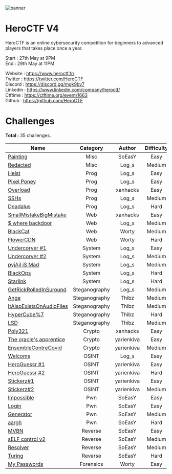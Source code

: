 ![banner](https://pbs.twimg.com/profile_banners/815907006708060160/1586530306/1500x500)

# HeroCTF V4

HeroCTF is an online cybersecurity competition for beginners to advanced players that takes place once a year.

Start : 27th May at 9PM<br>
End : 29th May at 11PM

Website : https://www.heroctf.fr/<br>
Twitter : https://twitter.com/HeroCTF<br>
Discord : https://discord.gg/mgk9bv7<br>
Linkedin : https://www.linkedin.com/company/heroctf/<br>
Ctftime : https://ctftime.org/event/1663<br>
Github : https://github.com/HeroCTF

# Challenges

**Total :** 35 challenges.

| Name                                                                | Category      | Author     | Difficulty  | Done |
|---------------------------------------------------------------------|:-------------:|:----------:|:-----------:|:----:|
| [Painting](Misc/Painting)                                           | Misc          | SoEasY     | Easy        |  ❌  |
| [Redacted](Misc/Redacted/)                                          | Misc          | Log\_s     | Medium      |  ✅  |
| [Heist](Prog/heist/)                                                | Prog          | Log\_s     | Easy        |  ✅  |
| [Pixel Poney](Prog/pixel_poney/)                                    | Prog          | Log\_s     | Easy        |  ✅  |
| [Overload](Prog/Overload/)                                          | Prog          | xanhacks   | Easy        |  ✅  |
| [SSHs](Prog/SSHs/)                                                  | Prog          | Log\_s     | Medium      |  ✅  |
| [Deadalus](Prog/deadalus/)                                          | Prog          | Log\_s     | Hard        |  ✅  |
| [SmallMistakeBigMistake](Web/SmallMistakeBigMistake/)               | Web           | xanhacks   | Easy        |  ✅  |
| [$ where backdoor](Web/whereBackdoor/)                              | Web           | Log\_s     | Medium      |  ✅  |
| [BlackCat](Web/BlackCat/)                                           | Web           | Worty      | Medium      |  ✅  |
| [FlowerCDN](Web/FlowerCDN/)                                         | Web           | Worty      | Hard        |  ✅  |
| [Undercorver #1](System/undercover1/)                               | System        | Log\_s     | Easy        |  ✅  |
| [Undercorver #2](System/undercover2/)                               | System        | Log\_s     | Medium      |  ✅  |
| [pyjAil iS Mad](System/pyjAil_iS_Mad/)                              | System        | Log\_s     | Medium      |  ✅  |
| [BlackOps](System/BlackOps/)                                        | System        | Log\_s     | Hard        |  ✅  |
| [Starlink](System/Starlink/)                                        | System        | Log\_s     | Hard        |  ✅  |
| [GetRickRolledInSuround](Steganography/GetRickRolledInSuround/)     | Steganography | Log\_s     | Medium      |  ✅  |
| [Ange](Steganography/Ange/)                                         | Steganography | Thibz      | Medium      |  ✅  |
| [ItAlsoExistsOnAudioFiles](Steganography/ItAlsoExistsOnAudioFiles/) | Steganography | Thibz      | Medium      |  ✅  |
| [HyperCube%7](Steganography/HyperCube7/)                            | Steganography | Thibz      | Hard        |  ✅  |
| [LSD](Steganography/LSD/)                                           | Steganography | Thibz      | Medium      |  ✅  |
| [Poly321](Crypto/Poly321/)                                          | Crypto        | xanhacks   | Easy        |  ✅  |
| [The oracle's apprentice](Crypto/Oracles_apprentice/)               | Crypto        | yarienkiva | Easy        |  ✅  |
| [EnsembleContreCovid](Crypto/EnsembleContreCovid/)                  | Crypto        | yarienkiva | Medium      |  ❌  |
| [Welcome](OSINT/welcome/)                                           | OSINT         | Log\_s     | Easy        |  ✅  |
| [HeroGuessr #1](OSINT/HeroGuessr#1/)                                | OSINT         | yarienkiva | Easy        |  ✅  |
| [HeroGuessr #2](OSINT/HeroGuessr#2/)                                | OSINT         | yarienkiva | Hard        |  ✅  |
| [Stickerz#1](OSINT/Stickerz1/)                                      | OSINT         | yarienkiva | Easy        |  ✅  |
| [Stickerz#2](OSINT/Stickerz2/)                                      | OSINT         | yarienkiva | Medium      |  ✅  |
| [Impossible](Pwn/Impossible/)                                       | Pwn           | SoEasY     | Easy        |  ❌  |
| [Login](Pwn/Login/)                                                 | Pwn           | SoEasY     | Easy        |  ❌  |
| [Generator](Pwn/Generator)                                          | Pwn           | SoEasY     | Medium      |  ❌  |
| [aargh](Pwn/aargh/)                                                 | Pwn           | SoEasY     | Hard        |  ❌  |
| [MVBN](Reverse/MVBN/)                                               | Reverse       | SoEasY     | Easy        |  ❌  |
| [sELF control v2](Reverse/sELF_control_v2/)                         | Reverse       | SoEasY     | Medium      |  ❌  |
| [Resolver](Reverse/Resolver/)                                       | Reverse       | SoEasY     | Medium      |  ❌  |
| [Turing](Reverse/Turing/)                                           | Reverse       | SoEasY     | Hard        |  ❌  |
| [My Passwords](Forensics/MyPasswords)				                  | Forensics     | Worty      | Easy        |  ✅  |
